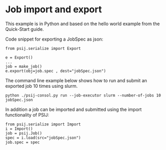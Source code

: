 # Job import and export

This example is in Python and based on the hello world example from the Quick-Start guide.

Code snippet for exporting a JobSpec as json:
```
from psij.serialize import Export

e = Export()
...
job = make_job()
e.export(obj=job.spec , dest="jobSpec.json")
```

The command line example below shows how to run and submit an exported job 10 times using slurm.
```
python ./psij-consol.py run --job-executor slurm --number-of-jobs 10 jobSpec.json
```

In addition a job can be imported and submitted using the import functionality of PSIJ:
```
from psij.serialize import Import
i = Import()
job = psij.Job()
spec = i.load(src="jobSpec.json")
job.spec = spec
```
